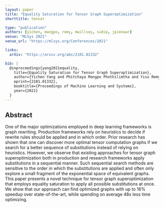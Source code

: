 ```yaml
---
layout: paper
title: "Equality Saturation for Tensor Graph Superoptimization"
shorttitle: tensat

type: "publication"
authors: [yichen, mangpo, remy, mwillsey, sudip, jpienaar]
venue: "MLSys 2021"
venue_url: "https://mlsys.org/Conferences/2021"

links:
  arXiv: "https://arxiv.org/abs/2101.01332"

bib: |
  @inproceedings{yang2021equality,
    title={Equality Saturation for Tensor Graph Superoptimization},
    author={Yichen Yang and Phitchaya Mangpo Phothilimtha and Yisu Remy Wang and Max Willsey and Sudip Roy and Jacques Pienaar},
    eprint={2101.01332},
    booktitle={Proceedings of Machine Learning and Systems},
    year={2021}
  }
---
```


## Abstract

One of the major optimizations employed in deep learning frameworks is
graph rewriting.
Production frameworks rely on heuristics to decide if rewrite rules
should be applied and in which order.
Prior research has shown that one can discover more optimal tensor
computation graphs if we search for a better sequence of substitutions
instead of relying on heuristics.
However, we observe that existing approaches for tensor graph
superoptimization both in production and research frameworks apply
substitutions in a sequential manner.
Such sequential search methods are sensitive to the order in which the
substitutions are applied and often only explore a small fragment of
the exponential space of equivalent graphs.
This paper presents a novel technique for tensor graph
superoptimization that employs equality saturation to apply all
possible substitutions at once.
We show that our approach can find optimized graphs with up to 16%
speedup over state-of-the-art, while spending on average 48x less time
optimizing.
